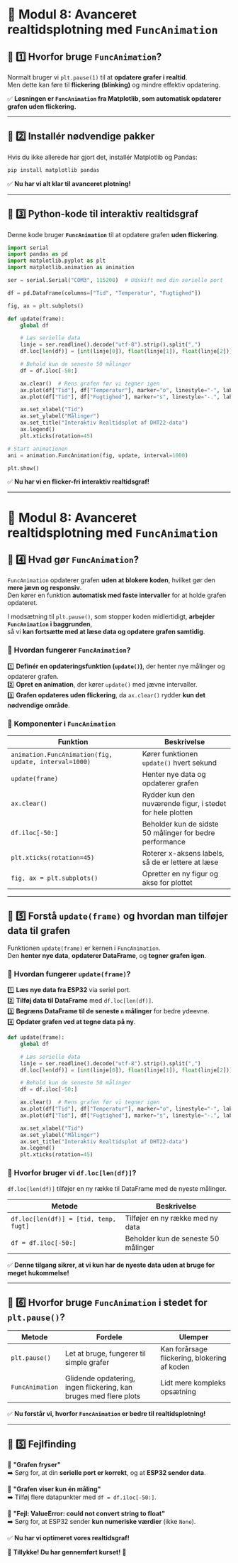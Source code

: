# 🚀 **Modul 8: Avanceret realtidsplotning med `FuncAnimation`**

## 📌 **1️⃣ Hvorfor bruge `FuncAnimation`?**
Normalt bruger vi `plt.pause(1)` til at **opdatere grafer i realtid**.  
Men dette kan føre til **flickering (blinking)** og mindre effektiv opdatering.  

✅ **Løsningen er `FuncAnimation` fra Matplotlib, som automatisk opdaterer grafen uden flickering.**  

---

## 📌 **2️⃣ Installér nødvendige pakker**
Hvis du ikke allerede har gjort det, installér Matplotlib og Pandas:
```bash
pip install matplotlib pandas
```

✅ **Nu har vi alt klar til avanceret plotning!**  

---

## 📌 **3️⃣ Python-kode til interaktiv realtidsgraf**
Denne kode bruger **`FuncAnimation`** til at opdatere grafen **uden flickering**.

```python
import serial
import pandas as pd
import matplotlib.pyplot as plt
import matplotlib.animation as animation

ser = serial.Serial("COM3", 115200)  # Udskift med din serielle port

df = pd.DataFrame(columns=["Tid", "Temperatur", "Fugtighed"])

fig, ax = plt.subplots()

def update(frame):
    global df

    # Læs serielle data
    linje = ser.readline().decode("utf-8").strip().split(",")
    df.loc[len(df)] = [int(linje[0]), float(linje[1]), float(linje[2])]

    # Behold kun de seneste 50 målinger
    df = df.iloc[-50:]

    ax.clear()  # Rens grafen før vi tegner igen
    ax.plot(df["Tid"], df["Temperatur"], marker="o", linestyle="-", label="Temperatur")
    ax.plot(df["Tid"], df["Fugtighed"], marker="s", linestyle="-.", label="Fugtighed")

    ax.set_xlabel("Tid")
    ax.set_ylabel("Målinger")
    ax.set_title("Interaktiv Realtidsplot af DHT22-data")
    ax.legend()
    plt.xticks(rotation=45)

# Start animationen
ani = animation.FuncAnimation(fig, update, interval=1000)

plt.show()
```

✅ **Nu har vi en flicker-fri interaktiv realtidsgraf!**  

---
# 🚀 **Modul 8: Avanceret realtidsplotning med `FuncAnimation`**

## 📌 **4️⃣ Hvad gør `FuncAnimation`?**
`FuncAnimation` opdaterer grafen **uden at blokere koden**, hvilket gør den **mere jævn og responsiv**.  
Den kører en funktion **automatisk med faste intervaller** for at holde grafen opdateret.  

I modsætning til `plt.pause()`, som stopper koden midlertidigt, **arbejder `FuncAnimation` i baggrunden**,  
så vi **kan fortsætte med at læse data og opdatere grafen samtidig**.

### 🔹 **Hvordan fungerer `FuncAnimation`?**
1️⃣ **Definér en opdateringsfunktion (`update()`)**, der henter nye målinger og opdaterer grafen.  
2️⃣ **Opret en animation**, der kører `update()` med jævne intervaller.  
3️⃣ **Grafen opdateres uden flickering**, da `ax.clear()` rydder **kun det nødvendige område**.  

### 🔹 **Komponenter i `FuncAnimation`**  
| Funktion | Beskrivelse |
|----------|------------|
| `animation.FuncAnimation(fig, update, interval=1000)` | Kører funktionen `update()` hvert sekund |
| `update(frame)` | Henter nye data og opdaterer grafen |
| `ax.clear()` | Rydder kun den nuværende figur, i stedet for hele plotten |
| `df.iloc[-50:]` | Beholder kun de sidste 50 målinger for bedre performance |
| `plt.xticks(rotation=45)` | Roterer x-aksens labels, så de er lettere at læse |
| `fig, ax = plt.subplots()` | Opretter en ny figur og akse for plottet |

---

## 📌 **5️⃣ Forstå `update(frame)` og hvordan man tilføjer data til grafen**

Funktionen `update(frame)` er kernen i `FuncAnimation`.  
Den **henter nye data**, **opdaterer DataFrame**, og **tegner grafen igen**.  

### 🔹 **Hvordan fungerer `update(frame)`?**
1️⃣ **Læs nye data fra ESP32** via seriel port.  
2️⃣ **Tilføj data til DataFrame** med `df.loc[len(df)]`.  
3️⃣ **Begræns DataFrame til de seneste `n` målinger** for bedre ydeevne.  
4️⃣ **Opdater grafen ved at tegne data på ny**.  

```python
def update(frame):
    global df

    # Læs serielle data
    linje = ser.readline().decode("utf-8").strip().split(",")
    df.loc[len(df)] = [int(linje[0]), float(linje[1]), float(linje[2])]

    # Behold kun de seneste 50 målinger
    df = df.iloc[-50:]

    ax.clear()  # Rens grafen før vi tegner igen
    ax.plot(df["Tid"], df["Temperatur"], marker="o", linestyle="-", label="Temperatur")
    ax.plot(df["Tid"], df["Fugtighed"], marker="s", linestyle="-.", label="Fugtighed")

    ax.set_xlabel("Tid")
    ax.set_ylabel("Målinger")
    ax.set_title("Interaktiv Realtidsplot af DHT22-data")
    ax.legend()
    plt.xticks(rotation=45)
```

### 🔹 **Hvorfor bruger vi `df.loc[len(df)]`?**
`df.loc[len(df)]` tilføjer en ny række til DataFrame med de nyeste målinger.

| Metode | Beskrivelse |
|--------|------------|
| `df.loc[len(df)] = [tid, temp, fugt]` | Tilføjer en ny række med ny data |
| `df = df.iloc[-50:]` | Beholder kun de seneste 50 målinger |

✅ **Denne tilgang sikrer, at vi kun har de nyeste data uden at bruge for meget hukommelse!**  

---

## 📌 **6️⃣ Hvorfor bruge `FuncAnimation` i stedet for `plt.pause()`?**
| Metode | Fordele | Ulemper |
|--------|---------|---------|
| `plt.pause()` | Let at bruge, fungerer til simple grafer | Kan forårsage flickering, blokering af koden |
| `FuncAnimation` | Glidende opdatering, ingen flickering, kan bruges med flere plots | Lidt mere kompleks opsætning |

✅ **Nu forstår vi, hvorfor `FuncAnimation` er bedre til realtidsplotning!**  

---

## 📌 **5️⃣ Fejlfinding**
🔹 **"Grafen fryser"**  
➡️ Sørg for, at din **serielle port er korrekt**, og at **ESP32 sender data**.  

🔹 **"Grafen viser kun én måling"**  
➡️ Tilføj flere datapunkter med `df = df.iloc[-50:]`.  

🔹 **"Fejl: ValueError: could not convert string to float"**  
➡️ Sørg for, at ESP32 sender **kun numeriske værdier** (ikke `None`).  

✅ **Nu har vi optimeret vores realtidsgraf!**  

🚀 **Tillykke! Du har gennemført kurset!** 🎉  

